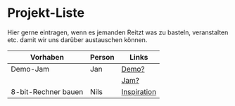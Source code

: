 # Projekt-Liste

Hier gerne eintragen, wenn es jemanden Reitzt was zu basteln, veranstalten etc. damit wir uns darüber austauschen können.

| Vorhaben | Person | Links |
| --- | --- | --- |
| Demo-Jam | Jan | [Demo?](https://en.wikipedia.org/wiki/Demoscene) |
|  |  | [Jam?](https://en.wikipedia.org/wiki/Game_jam) |
| 8-bit-Rechner bauen | Nils | [Inspiration](https://eater.net/8bit) |
